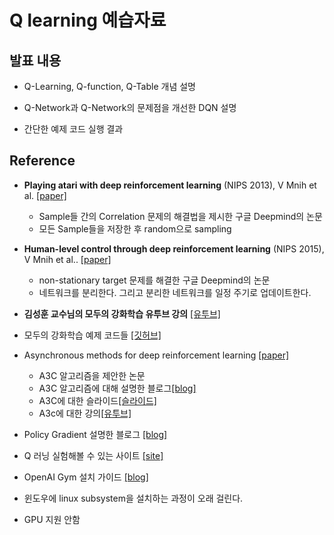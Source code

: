 # Q learning 예습자료

## 발표 내용
* Q-Learning, Q-function, Q-Table 개념 설명

* Q-Network과 Q-Network의 문제점을 개선한 DQN 설명

* 간단한 예제 코드 실행 결과


## Reference

* **Playing atari with deep reinforcement learning** (NIPS 2013), V Mnih et al. [[paper]](https://www.cs.toronto.edu/~vmnih/docs/dqn.pdf)
	* Sample들 간의 Correlation 문제의 해결법을 제시한 구글 Deepmind의 논문
	* 모든 Sample들을 저장한 후 random으로 sampling

* **Human-level control through deep reinforcement learning** (NIPS 2015), V Mnih et al.. [[paper]](https://www.nature.com/articles/nature14236.pdf)
	* non-stationary target 문제를 해결한 구글 Deepmind의 논문
	* 네트워크를 분리한다. 그리고 분리한 네트워크를 일정 주기로 업데이트한다.

* **김성훈 교수님의 모두의 강화학습 유투브 강의** [[유투브]](https://www.youtube.com/watch?v=dZ4vw6v3LcA&list=PLlMkM4tgfjnKsCWav-Z2F-MMFRx-2gMGG&index=1)

* 모두의 강화학습 예제 코드들 [[깃허브]](https://github.com/hunkim/ReinforcementZeroToAll)

* Asynchronous methods for deep reinforcement learning [[paper]](https://arxiv.org/pdf/1602.01783.pdf)
     * A3C 알고리즘을 제안한 논문
     * A3C 알고리즘에 대해 설명한 블로그[[blog]](http://openresearch.ai/t/a3c-asynchronous-methods-for-deep-reinforcement-learning/25)
     * A3C에 대한 슬라이드[[슬라이드]](https://www.slideshare.net/WoongwonLee/rlcode-a3c)
     * A3c에 대한 강의[[유투브]](https://www.youtube.com/watch?v=gINks-YCTBs)

* Policy Gradient 설명한 블로그 [[blog]](https://dnddnjs.gitbooks.io/rl/content/numerical_methods.html)

* Q 러닝 실험해볼 수 있는 사이트 [[site]](http://computingkoreanlab.com/app/jAI/jQLearning/)

* OpenAI Gym 설치 가이드 [[blog]](http://blueorgel.tistory.com/3)
 * 윈도우에 linux subsystem을 설치하는 과정이 오래 걸린다.
 * GPU 지원 안함

